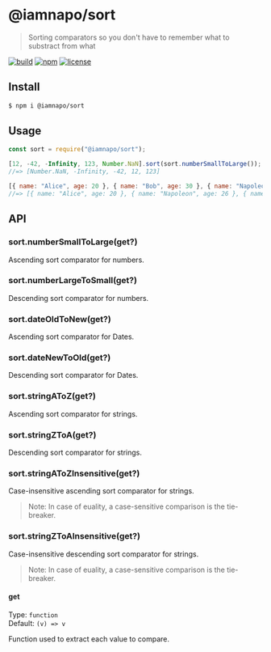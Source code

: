 # @iamnapo/sort

> Sorting comparators so you don't have to remember what to substract from what

[![build](https://img.shields.io/github/workflow/status/iamnapo/sort/ci?style=for-the-badge&logo=github&label=)](https://github.com/iamnapo/sort/actions)
[![npm](https://img.shields.io/npm/v/@iamnapo/sort.svg?style=for-the-badge&logo=npm&label=)](https://www.npmjs.com/package/@iamnapo/sort)
[![license](https://img.shields.io/github/license/iamnapo/sort.svg?style=for-the-badge)](./LICENSE)

## Install

```sh
$ npm i @iamnapo/sort
```

## Usage

```js
const sort = require("@iamnapo/sort");

[12, -42, -Infinity, 123, Number.NaN].sort(sort.numberSmallToLarge());
//=> [Number.NaN, -Infinity, -42, 12, 123]

[{ name: "Alice", age: 20 }, { name: "Bob", age: 30 }, { name: "Napoleon", age: 26 }].sort(sort.numberSmallToLarge((p) => p.age));
//=> [{ name: "Alice", age: 20 }, { name: "Napoleon", age: 26 }, { name: "Bob", age: 30 }];
```

## API

### sort.numberSmallToLarge(get?)

Ascending sort comparator for numbers.

### sort.numberLargeToSmall(get?)

Descending sort comparator for numbers.

### sort.dateOldToNew(get?)

Ascending sort comparator for Dates.

### sort.dateNewToOld(get?)

Descending sort comparator for Dates.

### sort.stringAToZ(get?)

Ascending sort comparator for strings.

### sort.stringZToA(get?)

Descending sort comparator for strings.

### sort.stringAToZInsensitive(get?)

Case-insensitive ascending sort comparator for strings.

> Note: In case of euality, a case-sensitive comparison is the tie-breaker.

### sort.stringZToAInsensitive(get?)

Case-insensitive descending sort comparator for strings.

> Note: In case of euality, a case-sensitive comparison is the tie-breaker.

#### get

Type: `function`\
Default: `(v) => v`

Function used to extract each value to compare.
